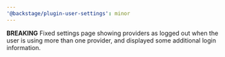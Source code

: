 ```yaml
---
'@backstage/plugin-user-settings': minor
---
```


**BREAKING** Fixed settings page showing providers as logged out when the user is using more than one provider, and displayed some additional login information.

